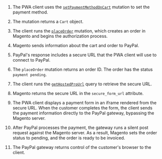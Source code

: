 1. The PWA client uses the [`setPaymentMethodOnCart`]({{page.baseurl}}/graphql/reference/quote-payment-method.html) mutation to set the payment method.

1. The mutation returns a `Cart` object.

1. The client runs the [`placeOrder`]({{page.baseurl}}/graphql/reference/quote-place-order.html) mutation, which creates an order in Magento and begins the authorization process.

1. Magento sends information about the cart and order to PayPal.

1. PayPal's response includes a secure URL that the PWA client will use to connect to PayPal.

1. The `placeOrder` mutation returns an order ID. The order has the status `payment pending`.

1. The client runs the [`getHostedProUrl`]({{page.baseurl}}/graphql/queries/get-hosted-pro-url.html) query to retrieve the secure URL.

1. Magento returns the secure URL in the `secure_form_url` attribute.

1. The PWA client displays a payment form in an iframe rendered from the secure URL. When the customer completes the form, the client sends the payment information directly to the PayPal gateway, bypassing the Magento server.

1. After PayPal processes the payment, the gateway runs a silent post request against the Magento server. As a result, Magento sets the order status to pending, and the order is ready to be invoiced.

1. The PayPal gateway returns control of the customer's browser to the client.